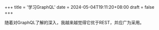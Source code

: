 +++
title = '学习GraphQL'
date = 2024-05-04T19:11:20+08:00
draft = false
+++

随着对GraphQL了解的深入，我越来越觉得它优于REST，并应广为采用。
